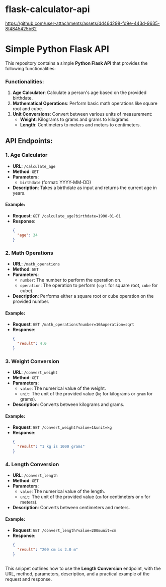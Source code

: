 # flask-calculator-api




https://github.com/user-attachments/assets/dd46d298-fd9e-443d-9635-8f4845425b62













# Simple Python Flask API

This repository contains a simple **Python Flask API** that provides the following functionalities:

### Functionalities:
1. **Age Calculator**: Calculate a person's age based on the provided birthdate.
2. **Mathematical Operations**: Perform basic math operations like square root and cube.
3. **Unit Conversions**: Convert between various units of measurement:
   - **Weight**: Kilograms to grams and grams to kilograms.
   - **Length**: Centimeters to meters and meters to centimeters.

## API Endpoints:

### 1. Age Calculator
- **URL**: `/calculate_age`
- **Method**: `GET`
- **Parameters**: 
  - `birthdate` (format: YYYY-MM-DD)
- **Description**: Takes a birthdate as input and returns the current age in years.

#### Example:
- **Request**: `GET /calculate_age?birthdate=1990-01-01`
- **Response**: 
  ```json
  {
    "age": 34
  }

### 2. Math Operations
- **URL**: `/math_operations`
- **Method**: `GET`
- **Parameters**:
  - `number`: The number to perform the operation on.
  - `operation`: The operation to perform (`sqrt` for square root, `cube` for cube).
- **Description**: Performs either a square root or cube operation on the provided number.

#### Example:
- **Request**: `GET /math_operations?number=16&operation=sqrt`
- **Response**: 
  ```json
  {
    "result": 4.0
  }

### 3. Weight Conversion
- **URL**: `/convert_weight`
- **Method**: `GET`
- **Parameters**:
  - `value`: The numerical value of the weight.
  - `unit`: The unit of the provided value (`kg` for kilograms or `gram` for grams).
- **Description**: Converts between kilograms and grams.

#### Example:
- **Request**: `GET /convert_weight?value=1&unit=kg`
- **Response**: 
  ```json
  {
    "result": "1 kg is 1000 grams"
  }

### 4. Length Conversion
- **URL**: `/convert_length`
- **Method**: `GET`
- **Parameters**:
  - `value`: The numerical value of the length.
  - `unit`: The unit of the provided value (`cm` for centimeters or `m` for meters).
- **Description**: Converts between centimeters and meters.

#### Example:
- **Request**: `GET /convert_length?value=200&unit=cm`
- **Response**: 
  ```json
  {
    "result": "200 cm is 2.0 m"
  }



This snippet outlines how to use the **Length Conversion** endpoint, with the URL, method, parameters, description, and a practical example of the request and response.
